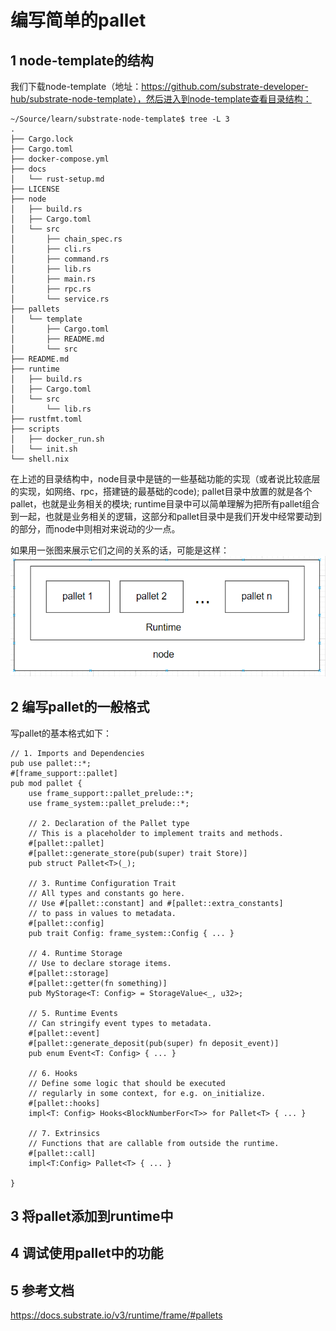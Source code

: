 # 编写简单的pallet
## 1 node-template的结构
我们下载node-template（地址：https://github.com/substrate-developer-hub/substrate-node-template），然后进入到node-template查看目录结构：
```
~/Source/learn/substrate-node-template$ tree -L 3
.
├── Cargo.lock
├── Cargo.toml
├── docker-compose.yml
├── docs
│   └── rust-setup.md
├── LICENSE
├── node
│   ├── build.rs
│   ├── Cargo.toml
│   └── src
│       ├── chain_spec.rs
│       ├── cli.rs
│       ├── command.rs
│       ├── lib.rs
│       ├── main.rs
│       ├── rpc.rs
│       └── service.rs
├── pallets
│   └── template
│       ├── Cargo.toml
│       ├── README.md
│       └── src
├── README.md
├── runtime
│   ├── build.rs
│   ├── Cargo.toml
│   └── src
│       └── lib.rs
├── rustfmt.toml
├── scripts
│   ├── docker_run.sh
│   └── init.sh
└── shell.nix
```
在上述的目录结构中，node目录中是链的一些基础功能的实现（或者说比较底层的实现，如网络、rpc，搭建链的最基础的code); pallet目录中放置的就是各个pallet，也就是业务相关的模块; runtime目录中可以简单理解为把所有pallet组合到一起，也就是业务相关的逻辑，这部分和pallet目录中是我们开发中经常要动到的部分，而node中则相对来说动的少一点。

如果用一张图来展示它们之间的关系的话，可能是这样：
![node-template关系](assets/node-template关系.PNG)

## 2 编写pallet的一般格式

写pallet的基本格式如下：
```
// 1. Imports and Dependencies
pub use pallet::*;
#[frame_support::pallet]
pub mod pallet {
    use frame_support::pallet_prelude::*;
    use frame_system::pallet_prelude::*;

    // 2. Declaration of the Pallet type
    // This is a placeholder to implement traits and methods.
    #[pallet::pallet]
    #[pallet::generate_store(pub(super) trait Store)]
    pub struct Pallet<T>(_);

    // 3. Runtime Configuration Trait
    // All types and constants go here.
    // Use #[pallet::constant] and #[pallet::extra_constants]
    // to pass in values to metadata.
    #[pallet::config]
    pub trait Config: frame_system::Config { ... }

    // 4. Runtime Storage
    // Use to declare storage items.
    #[pallet::storage]
    #[pallet::getter(fn something)]
    pub MyStorage<T: Config> = StorageValue<_, u32>;

    // 5. Runtime Events
    // Can stringify event types to metadata.
    #[pallet::event]
    #[pallet::generate_deposit(pub(super) fn deposit_event)]
    pub enum Event<T: Config> { ... }

    // 6. Hooks
    // Define some logic that should be executed
    // regularly in some context, for e.g. on_initialize.
    #[pallet::hooks]
    impl<T: Config> Hooks<BlockNumberFor<T>> for Pallet<T> { ... }

    // 7. Extrinsics
    // Functions that are callable from outside the runtime.
    #[pallet::call]
    impl<T:Config> Pallet<T> { ... }

}
```

## 3 将pallet添加到runtime中

## 4 调试使用pallet中的功能

## 5 参考文档
https://docs.substrate.io/v3/runtime/frame/#pallets
